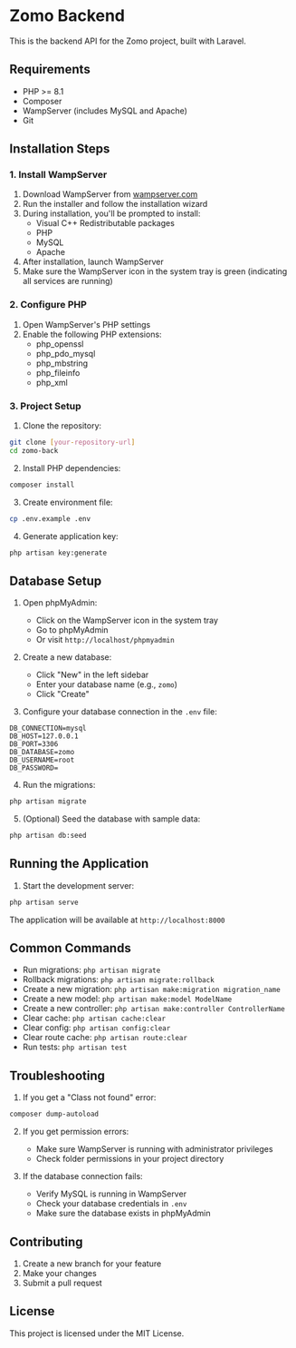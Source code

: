 # Zomo Backend

This is the backend API for the Zomo project, built with Laravel.

## Requirements

- PHP >= 8.1
- Composer
- WampServer (includes MySQL and Apache)
- Git

## Installation Steps

### 1. Install WampServer

1. Download WampServer from [wampserver.com](https://www.wampserver.com/en/)
2. Run the installer and follow the installation wizard
3. During installation, you'll be prompted to install:
   - Visual C++ Redistributable packages
   - PHP
   - MySQL
   - Apache
4. After installation, launch WampServer
5. Make sure the WampServer icon in the system tray is green (indicating all services are running)

### 2. Configure PHP

1. Open WampServer's PHP settings
2. Enable the following PHP extensions:
   - php_openssl
   - php_pdo_mysql
   - php_mbstring
   - php_fileinfo
   - php_xml

### 3. Project Setup

1. Clone the repository:
```bash
git clone [your-repository-url]
cd zomo-back
```

2. Install PHP dependencies:
```bash
composer install
```

3. Create environment file:
```bash
cp .env.example .env
```

4. Generate application key:
```bash
php artisan key:generate
```

## Database Setup

1. Open phpMyAdmin:
   - Click on the WampServer icon in the system tray
   - Go to phpMyAdmin
   - Or visit `http://localhost/phpmyadmin`

2. Create a new database:
   - Click "New" in the left sidebar
   - Enter your database name (e.g., `zomo`)
   - Click "Create"

3. Configure your database connection in the `.env` file:
```
DB_CONNECTION=mysql
DB_HOST=127.0.0.1
DB_PORT=3306
DB_DATABASE=zomo
DB_USERNAME=root
DB_PASSWORD=
```

4. Run the migrations:
```bash
php artisan migrate
```

5. (Optional) Seed the database with sample data:
```bash
php artisan db:seed
```

## Running the Application

1. Start the development server:
```bash
php artisan serve
```

The application will be available at `http://localhost:8000`

## Common Commands

- Run migrations: `php artisan migrate`
- Rollback migrations: `php artisan migrate:rollback`
- Create a new migration: `php artisan make:migration migration_name`
- Create a new model: `php artisan make:model ModelName`
- Create a new controller: `php artisan make:controller ControllerName`
- Clear cache: `php artisan cache:clear`
- Clear config: `php artisan config:clear`
- Clear route cache: `php artisan route:clear`
- Run tests: `php artisan test`

## Troubleshooting

1. If you get a "Class not found" error:
```bash
composer dump-autoload
```

2. If you get permission errors:
   - Make sure WampServer is running with administrator privileges
   - Check folder permissions in your project directory

3. If the database connection fails:
   - Verify MySQL is running in WampServer
   - Check your database credentials in `.env`
   - Make sure the database exists in phpMyAdmin

## Contributing

1. Create a new branch for your feature
2. Make your changes
3. Submit a pull request

## License

This project is licensed under the MIT License.
